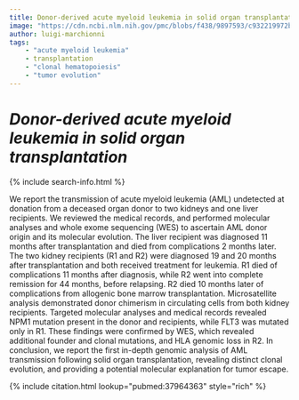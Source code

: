 ```yaml
---
title: Donor-derived acute myeloid leukemia in solid organ transplantation
image: "https://cdn.ncbi.nlm.nih.gov/pmc/blobs/f438/9897593/c932219972b9/nihms-1837110-f0005.jpg"
author: luigi-marchionni
tags:
    - "acute myeloid leukemia"
    - transplantation
    - "clonal hematopoiesis"
    - "tumor evolution"
---
```

# *Donor-derived acute myeloid leukemia in solid organ transplantation*

{% include search-info.html %}

We report the transmission of acute myeloid leukemia (AML) undetected at donation from a deceased organ donor to two kidneys and one liver recipients. We reviewed the medical records, and performed molecular analyses and whole exome sequencing (WES) to ascertain AML donor origin and its molecular evolution. The liver recipient was diagnosed 11 months after transplantation and died from complications 2 months later. The two kidney recipients (R1 and R2) were diagnosed 19 and 20 months after transplantation and both received treatment for leukemia. R1 died of complications 11 months after diagnosis, while R2 went into complete remission for 44 months, before relapsing. R2 died 10 months later of complications from allogenic bone marrow transplantation. Microsatellite analysis demonstrated donor chimerism in circulating cells from both kidney recipients. Targeted molecular analyses and medical records revealed NPM1 mutation present in the donor and recipients, while FLT3 was mutated only in R1. These findings were confirmed by WES, which revealed additional founder and clonal mutations, and HLA genomic loss in R2. In conclusion, we report the first in-depth genomic analysis of AML transmission following solid organ transplantation, revealing distinct clonal evolution, and providing a potential molecular explanation for tumor escape.

{% include citation.html lookup="pubmed:37964363" style="rich" %}
